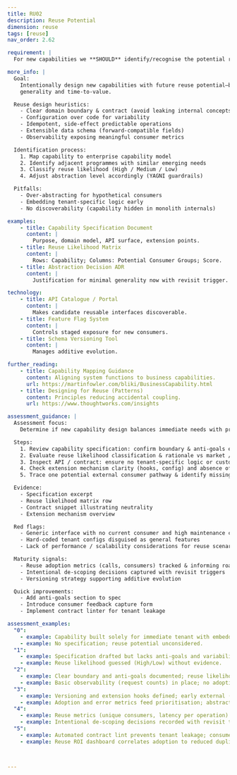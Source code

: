 ```yaml
---
title: RU02
description: Reuse Potential
dimension: reuse
tags: [reuse]
nav_order: 2.62

requirement: |
  For new capabilities we **SHOULD** identify/recognise the potential reuse opportunities which may drive design decisions, benefits etc.

more_info: |
  Goal:
    Intentionally design new capabilities with future reuse potential—balancing
    generality and time-to-value.

  Reuse design heuristics:
    - Clear domain boundary & contract (avoid leaking internal concepts)
    - Configuration over code for variability
    - Idempotent, side-effect predictable operations
    - Extensible data schema (forward-compatible fields)
    - Observability exposing meaningful consumer metrics

  Identification process:
    1. Map capability to enterprise capability model
    2. Identify adjacent programmes with similar emerging needs
    3. Classify reuse likelihood (High / Medium / Low)
    4. Adjust abstraction level accordingly (YAGNI guardrails)

  Pitfalls:
    - Over-abstracting for hypothetical consumers
    - Embedding tenant-specific logic early
    - No discoverability (capability hidden in monolith internals)

examples: 
    - title: Capability Specification Document
      content: |
        Purpose, domain model, API surface, extension points.
    - title: Reuse Likelihood Matrix
      content: |
        Rows: Capability; Columns: Potential Consumer Groups; Score.
    - title: Abstraction Decision ADR
      content: |
        Justification for minimal generality now with revisit trigger.

technology:
    - title: API Catalogue / Portal
      content: |
        Makes candidate reusable interfaces discoverable.
    - title: Feature Flag System
      content: |
        Controls staged exposure for new consumers.
    - title: Schema Versioning Tool
      content: |
        Manages additive evolution.

further_reading:
    - title: Capability Mapping Guidance
      content: Aligning system functions to business capabilities.
      url: https://martinfowler.com/bliki/BusinessCapability.html
    - title: Designing for Reuse (Patterns)
      content: Principles reducing accidental coupling.
      url: https://www.thoughtworks.com/insights

assessment_guidance: |
  Assessment focus:
    Determine if new capability design balances immediate needs with pragmatic future reuse potential (avoiding speculative over-abstraction).

  Steps:
    1. Review capability specification: confirm boundary & anti-goals explicitly listed.
    2. Evaluate reuse likelihood classification & rationale vs market / internal demand signals.
    3. Inspect API / contract: ensure no tenant-specific logic or custom field proliferation.
    4. Check extension mechanism clarity (hooks, config) and absence of premature plugin complexity.
    5. Trace one potential external consumer pathway & identify missing abstraction layers (if any).

  Evidence:
    - Specification excerpt
    - Reuse likelihood matrix row
    - Contract snippet illustrating neutrality
    - Extension mechanism overview

  Red flags:
    - Generic interface with no current consumer and high maintenance cost
    - Hard-coded tenant configs disguised as general features
    - Lack of performance / scalability considerations for reuse scenario

  Maturity signals:
    - Reuse adoption metrics (calls, consumers) tracked & informing roadmap
    - Intentional de-scoping decisions captured with revisit triggers
    - Versioning strategy supporting additive evolution

  Quick improvements:
    - Add anti-goals section to spec
    - Introduce consumer feedback capture form
    - Implement contract linter for tenant leakage

assessment_examples:
  "0":
    - example: Capability built solely for immediate tenant with embedded tenant-specific logic.
    - example: No specification; reuse potential unconsidered.
  "1":
    - example: Specification drafted but lacks anti-goals and variability strategy; no consumer feedback.
    - example: Reuse likelihood guessed (High/Low) without evidence.
  "2":
    - example: Clear boundary and anti-goals documented; reuse likelihood classified with rationale.
    - example: Basic observability (request counts) in place; no adoption metrics yet.
  "3":
    - example: Versioning and extension hooks defined; early external (or other team) consumer engaged in sandbox.
    - example: Adoption and error metrics feed prioritisation; abstraction level adjusted once to remove premature generality.
  "4":
    - example: Reuse metrics (unique consumers, latency per operation) tracked and drive roadmap increments.
    - example: Intentional de-scoping decisions recorded with revisit triggers executed on schedule.
  "5":
    - example: Automated contract lint prevents tenant leakage; consumer feedback loop integrated into planning cadence.
    - example: Reuse ROI dashboard correlates adoption to reduced duplicate build cost.



---
```

